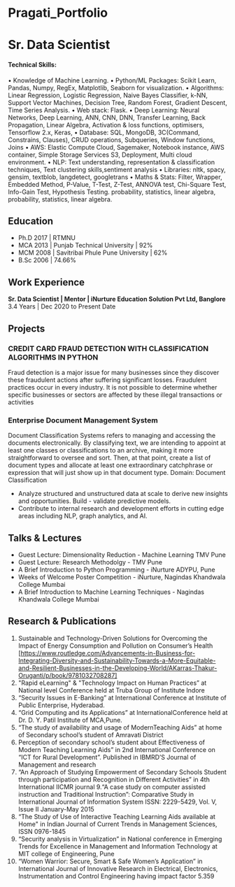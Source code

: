 # Pragati_Portfolio
# Sr. Data Scientist

#### Technical Skills:
•	Knowledge of Machine Learning.
•	Python/ML Packages: Scikit Learn, Pandas, Numpy, RegEx, Matplotlib, Seaborn for visualization. 
•	Algorithms: Linear Regression, Logistic Regression, Naive Bayes Classifier, k-NN, Support Vector Machines, Decision Tree, Random Forest, Gradient Descent, Time Series Analysis.
•	Web stack: Flask.
•	Deep Learning: Neural Networks, Deep Learning, ANN, CNN, DNN, Transfer Learning, Back Propagation, Linear Algebra, Activation & loss functions, optimisers, Tensorflow 2.x, Keras,
•	Database: SQL, MongoDB, 3C(Command, Constrains, Clauses), CRUD operations, Subqueries, Window functions, Joins
•	AWS: Elastic Compute Cloud, Sagemaker, Notebook instance, AWS container, Simple Storage Services S3, Deployment, Multi cloud environment.
•	NLP: Text understanding, representation & classification techniques, Text clustering skills,sentiment analysis
•	Libraries: nltk, spacy, gensim, textblob, langdetect, googletrans
•	Maths & Stats: Filter, Wrapper, Embedded Method, P-Value, T-Test, Z-Test, ANNOVA test, Chi-Square Test, Info-Gain Test, Hypothesis Testing. probability, statistics, linear algebra, probability, statistics, linear algebra.


## Education
- Ph.D 
  2017 | RTMNU
- MCA
  2013 | Punjab Technical University | 92%
- MCM
  2008 | Savitribai Phule Pune University | 62%
- B.Sc
  2006 | 74.66%


## Work Experience
**Sr. Data Scientist | Mentor | iNurture Education Solution Pvt Ltd, Banglore**
   3.4 Years | Dec 2020 to Present Date

## Projects
### CREDIT CARD FRAUD DETECTION WITH CLASSIFICATION ALGORITHMS IN PYTHON
Fraud detection is a major issue for many businesses since they discover these fraudulent actions after suffering significant losses. 
Fraudulent practices occur in every industry. It is not possible to determine whether specific businesses or sectors are affected by these illegal transactions or activities


### Enterprise Document Management System
Document Classification Systems refers to managing and accessing the documents electronically. By classifying text, we are intending to appoint at least one classes or classifications to an archive, making it more straightforward to oversee and sort. Then, at that point, create a list of document types and allocate at least one extraordinary catchphrase or expression that will just show up in that document type.
Domain: Document Classification
- Analyze structured and unstructured data at scale to derive new insights and opportunities. Build - validate predictive models.
- Contribute to internal research and development efforts in cutting edge areas including NLP, 
  graph analytics, and AI.


## Talks & Lectures
- Guest Lecture: Dimensionality Reduction - Machine Learning TMV Pune
- Guest Lecture: Research Methodolgy - TMV Pune
- A Brief Introduction to Python Programming - iNurture ADYPU, Pune
- Weeks of Welcome Poster Competition - iNurture, Nagindas Khandwala College Mumbai
- A Brief Introduction to Machine Learning Techniques - Nagindas Khandwala College Mumbai



## Research & Publications
1. Sustainable and Technology-Driven Solutions for Overcoming the Impact of Energy Consumption and Pollution on Consumer’s Health [https://www.routledge.com/Advancements-in-Business-for-Integrating-Diversity-and-Sustainability-Towards-a-More-Equitable-and-Resilient-Businesses-in-the-Developing-World/AKarras-Thakur-Oruganti/p/book/9781032708287]
2. "Rapid eLearning" & "Technology Impact on Human Practices” at National level Conference held at 
Truba Group of Institute Indore
3. “Security Issues in E-Banking” at International Conference at Institute of Public Enterprise,
 Hyderabad.  
4. “Grid Computing and its Applications” at InternationalConference held at Dr. D. Y. Patil Institute of MCA,Pune.  
5. “The study of availability and usage of ModernTeaching Aids” at home of Secondary school’s student of Amravati District
6.  Perception of secondary school’s student about Effectiveness of Modern Teaching Learning Aids” in 2nd International Conference on “ICT for Rural Development”. Published in IBMRD’S Journal of Management and research
7.  “An Approach of Studying Empowerment of Secondary Schools Student through participation and
 Recognition in Different Activities” in 4th International IICMR journal
9.“A case study on computer assisted instruction and Traditional Instruction”: Comparative Study in
 International Journal of Information System ISSN: 2229-5429, Vol. V, Issue II January-May 2015
10.  “The Study of Use of Interactive Teaching Learning Aids available at Home" in Indian Journal of Current Trends in Management Sciences, ISSN 0976-1845 
11. “Security analysis in Virtualization” in National conference in Emerging Trends for Excellence in Management and Information Technology at MIT college of Engineering, Pune 
12. “Women Warrior: Secure, Smart & Safe Women’s Application” in International Journal of Innovative Research in Electrical, Electronics, Instrumentation and Control Engineering having impact factor 5.359
    

